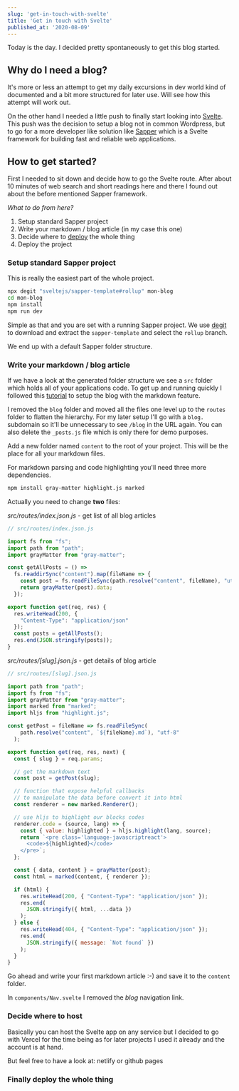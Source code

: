 ```yaml
---
slug: 'get-in-touch-with-svelte'
title: 'Get in touch with Svelte'
published_at: '2020-08-09'
---
```


Today is the day. I decided pretty spontaneously to get this blog started.

## Why do I need a blog?
It's more or less an attempt to get my daily excursions in dev world kind of documented and a bit more structured for later use. Will see how this attempt will work out.

On the other hand I needed a little push to finally start looking into [Svelte](https://www.svelte.dev). This push was the decision to setup a blog not in common Wordpress, but to go for a more developer like solution like [Sapper](https://sapper.svelte.dev/) which is a Svelte framework for building fast and reliable web applications.

## How to get started?
First I needed to sit down and decide how to go the Svelte route. After about 10 minutes of web search and short readings here and there I found out about the before mentioned Sapper framework.

*What to do from here?*

1. Setup standard Sapper project
2. Write your markdown / blog article (in my case this one)
3. Decide where to [deploy](https://vercel.com) the whole thing
4. Deploy the project

### Setup standard Sapper project
This is really the easiest part of the whole project.

```bash
npx degit "sveltejs/sapper-template#rollup" mon-blog
cd mon-blog
npm install
npm run dev
```

Simple as that and you are set with a running Sapper project. We use [degit](https://github.com/Rich-Harris/degit) to download and extract the `sapper-template` and select the `rollup` branch.

We end up with a default Sapper folder structure.

### Write your markdown / blog article
If we have a look at the generated folder structure we see a `src` folder which holds all of your applications code. To get up and running quickly I followed this [tutorial](https://www.mahmoudashraf.dev/blog/build-a-blog-with-svelte-and-markdown/) to setup the blog with the markdown feature.

I removed the `blog` folder and moved all the files one level up to the `routes` folder to flatten the hierarchy. For my later setup I'll go with a `blog.` subdomain so it'll be unnecessary to see `/blog` in the URL again. You can also delete the `_posts.js` file which is only there for demo purposes.

Add a new folder named `content` to the root of your project.
This will be the place for all your markdown files.

For markdown parsing and code highlighting you'll need three more dependencies.

```bash
npm install gray-matter highlight.js marked
```

Actually you need to change **two** files:

*src/routes/index.json.js -* get list of all blog articles

```javascript
// src/routes/index.json.js

import fs from "fs";
import path from "path";
import grayMatter from "gray-matter";

const getAllPosts = () =>
  fs.readdirSync("content").map(fileName => {
    const post = fs.readFileSync(path.resolve("content", fileName), "utf-8");
    return grayMatter(post).data;
  });

export function get(req, res) {
  res.writeHead(200, {
    "Content-Type": "application/json"
  });
  const posts = getAllPosts();
  res.end(JSON.stringify(posts));
}
```

*src/routes/[slug].json.js -* get details of blog article

```javascript
// src/routes/[slug].json.js

import path from "path";
import fs from "fs";
import grayMatter from "gray-matter";
import marked from "marked";
import hljs from "highlight.js";

const getPost = fileName => fs.readFileSync(
    path.resolve("content", `${fileName}.md`), "utf-8"
  );

export function get(req, res, next) {
  const { slug } = req.params;

  // get the markdown text
  const post = getPost(slug);

  // function that expose helpful callbacks
  // to manipulate the data before convert it into html
  const renderer = new marked.Renderer();

  // use hljs to highlight our blocks codes
  renderer.code = (source, lang) => {
    const { value: highlighted } = hljs.highlight(lang, source);
    return `<pre class='language-javascriptreact'>
      <code>${highlighted}</code>
    </pre>`;
  };

  const { data, content } = grayMatter(post);
  const html = marked(content, { renderer });

  if (html) {
    res.writeHead(200, { "Content-Type": "application/json" });
    res.end(
      JSON.stringify({ html, ...data })
    );
  } else {
    res.writeHead(404, { "Content-Type": "application/json" });
    res.end(
      JSON.stringify({ message: `Not found` })
    );
  }
}
```

Go ahead and write your first markdown article :-) and save it to the `content` folder.

In `components/Nav.svelte` I removed the *blog* navigation link.


### Decide where to host
Basically you can host the Svelte app on any service but I decided to go with Vercel for the time being as for later projects I used it already and the account is at hand.

But feel free to have a look at: netlify or github pages

### Finally deploy the whole thing
